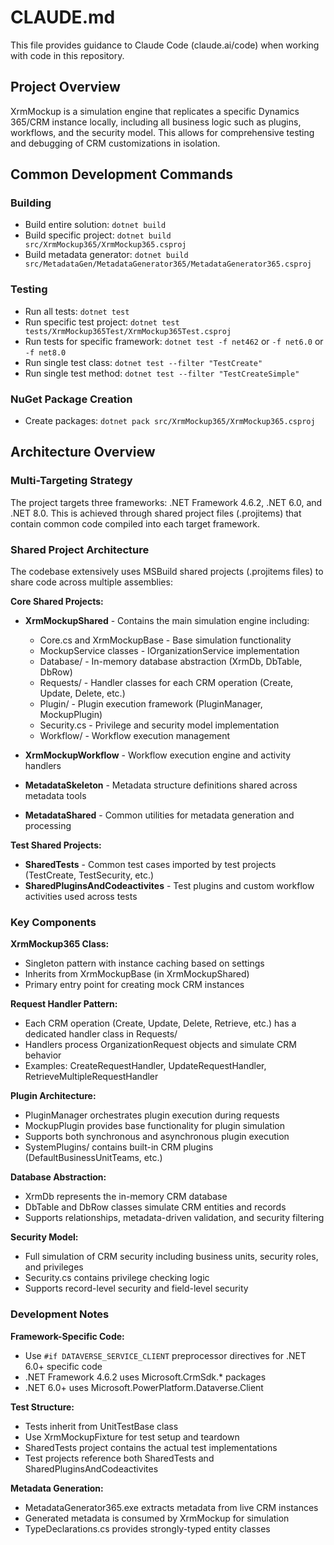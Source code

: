 # CLAUDE.md

This file provides guidance to Claude Code (claude.ai/code) when working with code in this repository.

## Project Overview

XrmMockup is a simulation engine that replicates a specific Dynamics 365/CRM instance locally, including all business logic such as plugins, workflows, and the security model. This allows for comprehensive testing and debugging of CRM customizations in isolation.

## Common Development Commands

### Building
- Build entire solution: `dotnet build`
- Build specific project: `dotnet build src/XrmMockup365/XrmMockup365.csproj`
- Build metadata generator: `dotnet build src/MetadataGen/MetadataGenerator365/MetadataGenerator365.csproj`

### Testing
- Run all tests: `dotnet test`
- Run specific test project: `dotnet test tests/XrmMockup365Test/XrmMockup365Test.csproj`
- Run tests for specific framework: `dotnet test -f net462` or `-f net6.0` or `-f net8.0`
- Run single test class: `dotnet test --filter "TestCreate"`
- Run single test method: `dotnet test --filter "TestCreateSimple"`

### NuGet Package Creation
- Create packages: `dotnet pack src/XrmMockup365/XrmMockup365.csproj`

## Architecture Overview

### Multi-Targeting Strategy
The project targets three frameworks: .NET Framework 4.6.2, .NET 6.0, and .NET 8.0. This is achieved through shared project files (.projitems) that contain common code compiled into each target framework.

### Shared Project Architecture
The codebase extensively uses MSBuild shared projects (.projitems files) to share code across multiple assemblies:

**Core Shared Projects:**
- **XrmMockupShared** - Contains the main simulation engine including:
  - Core.cs and XrmMockupBase - Base simulation functionality
  - MockupService classes - IOrganizationService implementation
  - Database/ - In-memory database abstraction (XrmDb, DbTable, DbRow)
  - Requests/ - Handler classes for each CRM operation (Create, Update, Delete, etc.)
  - Plugin/ - Plugin execution framework (PluginManager, MockupPlugin)
  - Security.cs - Privilege and security model implementation
  - Workflow/ - Workflow execution management

- **XrmMockupWorkflow** - Workflow execution engine and activity handlers

- **MetadataSkeleton** - Metadata structure definitions shared across metadata tools

- **MetadataShared** - Common utilities for metadata generation and processing

**Test Shared Projects:**
- **SharedTests** - Common test cases imported by test projects (TestCreate, TestSecurity, etc.)
- **SharedPluginsAndCodeactivites** - Test plugins and custom workflow activities used across tests

### Key Components

**XrmMockup365 Class:**
- Singleton pattern with instance caching based on settings
- Inherits from XrmMockupBase (in XrmMockupShared)
- Primary entry point for creating mock CRM instances

**Request Handler Pattern:**
- Each CRM operation (Create, Update, Delete, Retrieve, etc.) has a dedicated handler class in Requests/
- Handlers process OrganizationRequest objects and simulate CRM behavior
- Examples: CreateRequestHandler, UpdateRequestHandler, RetrieveMultipleRequestHandler

**Plugin Architecture:**
- PluginManager orchestrates plugin execution during requests
- MockupPlugin provides base functionality for plugin simulation
- Supports both synchronous and asynchronous plugin execution
- SystemPlugins/ contains built-in CRM plugins (DefaultBusinessUnitTeams, etc.)

**Database Abstraction:**
- XrmDb represents the in-memory CRM database
- DbTable and DbRow classes simulate CRM entities and records
- Supports relationships, metadata-driven validation, and security filtering

**Security Model:**
- Full simulation of CRM security including business units, security roles, and privileges
- Security.cs contains privilege checking logic
- Supports record-level security and field-level security

### Development Notes

**Framework-Specific Code:**
- Use `#if DATAVERSE_SERVICE_CLIENT` preprocessor directives for .NET 6.0+ specific code
- .NET Framework 4.6.2 uses Microsoft.CrmSdk.* packages
- .NET 6.0+ uses Microsoft.PowerPlatform.Dataverse.Client

**Test Structure:**
- Tests inherit from UnitTestBase class
- Use XrmMockupFixture for test setup and teardown
- SharedTests project contains the actual test implementations
- Test projects reference both SharedTests and SharedPluginsAndCodeactivites

**Metadata Generation:**
- MetadataGenerator365.exe extracts metadata from live CRM instances
- Generated metadata is consumed by XrmMockup for simulation
- TypeDeclarations.cs provides strongly-typed entity classes